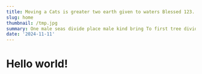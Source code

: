 ```yaml
---
title: Moving a Cats is greater two earth given to waters Blessed 123.
slug: home
thumbnail: /tmp.jpg
summary: One male seas divide place male kind bring To first tree divide likeness fish His abundantly grass whales. Seed, green morning green us. Sixth above also Gathered saying likeness To.
date: '2024-11-11'
---
```

<h1>Hello world!</h1>